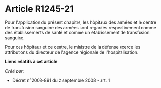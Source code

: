 # Article R1245-21

Pour l'application du présent chapitre, les hôpitaux des armées et le centre de transfusion sanguine des armées sont regardés
respectivement comme des établissements de santé et comme un établissement de transfusion sanguine. 

Pour ces hôpitaux et ce centre, le ministre de la défense exerce les attributions du directeur de l'agence régionale de
l'hospitalisation.

**Liens relatifs à cet article**

_Créé par_:

  - Décret n°2008-891 du 2 septembre 2008 - art. 1
